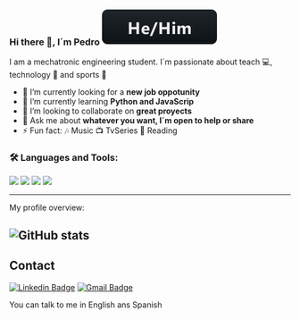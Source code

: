 ### Hi there 👋, I´m Pedro <img src="https://raw.githubusercontent.com/8bithemant/8bithemant/master/svg/pronouns/hehim.svg" >

I am a mechatronic engineering student. I´m passionate about teach 💻, technology 🤖 and sports 💪



- 🧐 I’m currently looking for a **new job oppotunity**
- 🌱 I’m currently learning **Python and JavaScrip**
- 👯 I’m looking to collaborate on **great proyects**
- 💬 Ask me about **whatever you want, I´m open to help or share**
- ⚡ Fun fact: 🎶 Music 📺 TvSeries 📖 Reading 

### 🛠️ Languages and Tools:
<img src="http://img.shields.io/badge/-Git-F1502F?style=flat&logo=git&logoColor=FFFFFF"> <img src="http://img.shields.io/badge/-Github-000000?style=flat&logo=github&logoColor=FFFFFF"> <img src="https://img.shields.io/badge/-Python-black?style=flat&logo=python&logoColor=white"> <img src="http://img.shields.io/badge/-VS%20Code-007ACC?style=flat&logo=visual%20studio%20code&logoColor=white">

---
My profile overview:

![GitHub stats](https://github-readme-stats.vercel.app/api?username=pedroomtz17&show_icons=true&hide_border=true)
---

## Contact

[![Linkedin Badge](https://img.shields.io/badge/-Pedro-blue?style=flat&logo=Linkedin&logoColor=white&link=https://www.linkedin.com/in/pedroo-mart%C3%ADnez-%C3%A1lvarez/)](https://www.linkedin.com/in/pedroo-mart%C3%ADnez-%C3%A1lvarez/)
[![Gmail Badge](https://img.shields.io/badge/-pedroomtz17-c14438?style=flat&logo=Gmail&logoColor=white&link=mailto:pedroomtz17@gmail.com)](mailto:pedroomtz17@gmail.com) 

You can talk to me in English ans Spanish


<!--
**pedroomtz17/pedroomtz17** is a ✨ _special_ ✨ repository because its `README.md` (this file) appears on your GitHub profile.

Here are some ideas to get you started:


-->
